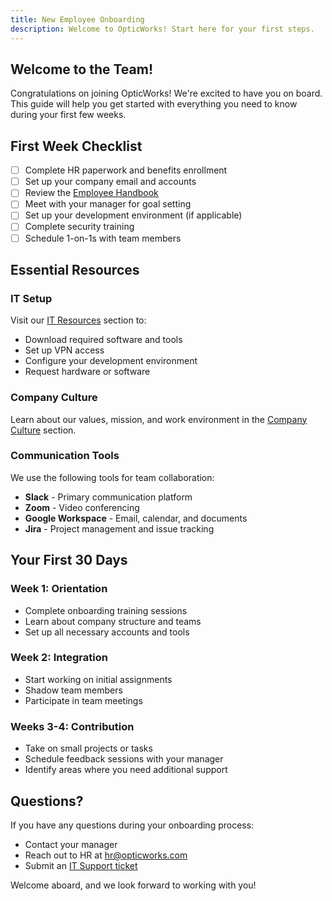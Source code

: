```yaml
---
title: New Employee Onboarding
description: Welcome to OpticWorks! Start here for your first steps.
---
```


## Welcome to the Team!

Congratulations on joining OpticWorks! We're excited to have you on board. This guide will help you get started with everything you need to know during your first few weeks.

## First Week Checklist

- [ ] Complete HR paperwork and benefits enrollment
- [ ] Set up your company email and accounts
- [ ] Review the [Employee Handbook](/handbook/culture/)
- [ ] Meet with your manager for goal setting
- [ ] Set up your development environment (if applicable)
- [ ] Complete security training
- [ ] Schedule 1-on-1s with team members

## Essential Resources

### IT Setup
Visit our [IT Resources](/it/software/) section to:
- Download required software and tools
- Set up VPN access
- Configure your development environment
- Request hardware or software

### Company Culture
Learn about our values, mission, and work environment in the [Company Culture](/handbook/culture/) section.

### Communication Tools
We use the following tools for team collaboration:
- **Slack** - Primary communication platform
- **Zoom** - Video conferencing
- **Google Workspace** - Email, calendar, and documents
- **Jira** - Project management and issue tracking

## Your First 30 Days

### Week 1: Orientation
- Complete onboarding training sessions
- Learn about company structure and teams
- Set up all necessary accounts and tools

### Week 2: Integration
- Start working on initial assignments
- Shadow team members
- Participate in team meetings

### Weeks 3-4: Contribution
- Take on small projects or tasks
- Schedule feedback sessions with your manager
- Identify areas where you need additional support

## Questions?

If you have any questions during your onboarding process:
- Contact your manager
- Reach out to HR at hr@opticworks.com
- Submit an [IT Support ticket](/it/support/)

Welcome aboard, and we look forward to working with you!
